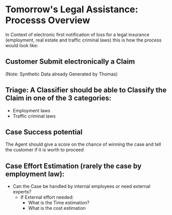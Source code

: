 # Tomorrow's Legal Assistance: Processs Overview
In Context of electronic first notification of loss for a legal insurance  (employment, real estate and traffic criminal laws) this is how the process would look like:

## Customer Submit electronically a Claim 
(Note: Synthetic Data already Generated by Thomas)
## Triage: A Classifier should be able to Classify the Claim in one of the 3 categories:
- Employment laws
- Traffic criminal laws
## Case Success potential
The Agent should give a score on the chance of winning the case and tell the customer if it is worth to proceed
## Case  Effort Estimation (rarely the case by employment law):
- Can the Case be handled by internal employees or need external experts?
  - If External effort needed: 	
    - What is the Time estimation?
    - What is the cost estimation
